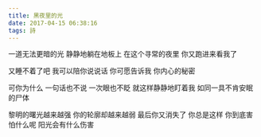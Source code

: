 ```yaml
---
title: 黑夜里的光
date: 2017-04-15 06:38:16
tags: 詩
---
```


一道无法更暗的光
静静地躺在地板上
在这个寻常的夜里
你又跑进来看我了

又睡不着了吧
我可以陪你说说话
你可愿告诉我
你内心的秘密

可你为什么
一句话也不说
一次眼也不眨
就这样静静地盯着我
如同一具不肯安眠的尸体

黎明的曙光越来越强
你的轮廓却越来越弱
最后你又消失了
你总是这样
你到底害怕什么呢
阳光会有什么伤害
